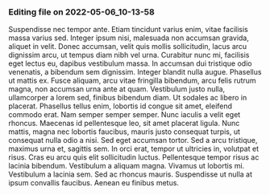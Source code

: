 

### Editing file on 2022-05-06_10-13-58

Suspendisse nec tempor ante. Etiam tincidunt varius enim, vitae facilisis massa varius sed. Integer ipsum nisi, malesuada non accumsan gravida, aliquet in velit. Donec accumsan, velit quis mollis sollicitudin, lacus arcu dignissim arcu, ut tempus diam nibh vel urna. Curabitur nunc mi, facilisis eget lectus eu, dapibus vestibulum massa. In accumsan dui tristique odio venenatis, a bibendum sem dignissim. Integer blandit nulla augue. Phasellus ut mattis ex. Fusce aliquam, arcu vitae fringilla bibendum, arcu felis rutrum magna, non accumsan urna ante at quam. Vestibulum justo nulla, ullamcorper a lorem sed, finibus bibendum diam. Ut sodales ac libero in placerat. Phasellus tellus enim, lobortis id congue sit amet, eleifend commodo erat. Nam semper semper semper. Nunc iaculis a velit eget rhoncus. Maecenas id pellentesque leo, sit amet placerat ligula.
Nunc mattis, magna nec lobortis faucibus, mauris justo consequat turpis, ut consequat nulla odio a nisi. Sed eget accumsan tortor. Sed a arcu tristique, maximus urna et, sagittis sem. In orci erat, tempor ut ultricies in, volutpat et risus. Cras eu arcu quis elit sollicitudin luctus. Pellentesque tempor risus ac lacinia bibendum. Vestibulum a aliquam magna. Vivamus ut lobortis mi. Vestibulum a lacinia sem. Sed ac rhoncus mauris. Suspendisse ut nulla at ipsum convallis faucibus. Aenean eu finibus metus.


